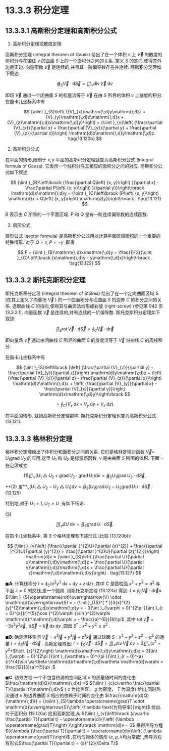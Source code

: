 # 13.3.3 积分定理

## 13.3.3.1 高斯积分定理和高斯积分公式

1. 高斯积分定理或散度定理

高斯积分定理 (integral theorem of Gauss) 给出了在一个体积 $v$ 上 $\overrightarrow{V}$ 的散度的体积分与在围住 $v$ 的曲面 $S$ 上的一个面积分之间的关系. 定义 $S$ 的定向,使得其外边是正边. 向量函数 $\overrightarrow{V}$ 是连续的,并且其一阶偏导数存在并连续. 高斯积分定理如下叙述:

$$
{\oiint }_{S}\overrightarrow{V} \cdot  \mathrm{d}\overrightarrow{S} = {\iiint }_{v}\operatorname{div}\overrightarrow{V}\mathrm{\;d}v \tag{13.120a}
$$

即场 $\overrightarrow{V}$ 通过一个闭曲面 $S$ 的标量流等于 $\overrightarrow{V}$ 在由 $S$ 所界的体积 $v$ 上散度的积分. 在笛卡儿坐标系中有

$$
{\oiint }_{S}\left( {{V}_{x}\mathrm{\;d}y\mathrm{\;d}z + {V}_{y}\mathrm{\;d}z\mathrm{\;d}x + {V}_{z}\mathrm{\;d}x\mathrm{\;d}y}\right)  = {\iiint }_{v}\left( {\frac{\partial {V}_{x}}{\partial x} + \frac{\partial {V}_{y}}{\partial y} + \frac{\partial {V}_{z}}{\partial z}}\right) \mathrm{d}x\mathrm{\;d}y\mathrm{\;d}z. \tag{13.120b}
$$

2. 高斯积分公式

在平面的情形,限制于 $x, y$ 平面的高斯积分定理就变为高斯积分公式 (integral formula of Gauss). 它表示一个线积分与其相应的面积分之间的对应. 高斯积分公式如下叙述:

$$
{\iint }_{B}\left\lbrack  {\frac{\partial Q\left( {x, y}\right) }{\partial x} - \frac{\partial P\left( {x, y}\right) }{\partial y}}\right\rbrack  \mathrm{d}x\mathrm{\;d}y = {\oint }_{C}\left\lbrack  {P\left( {x, y}\right) \mathrm{d}x + Q\left( {x, y}\right) \mathrm{d}y}\right\rbrack  . \tag{13.121}
$$

$B$ 表示由 $C$ 所界的一个平面区域. $P$ 和 $Q$ 是有一阶连续偏导数的连续函数.

3. 扇形公式

扇形公式 (sector formula) 是高斯积分公式用以计算平面区域面积的一个重要的特殊情形. 对于 $Q = x, P =  - y$ ,即得

$$
F = {\iint }_{B}\mathrm{\;d}x\mathrm{\;d}y = \frac{1}{2}{\oint }_{C}\left\lbrack  {x\mathrm{\;d}y - y\mathrm{\;d}x}\right\rbrack  . \tag{13.122}
$$

## 13.3.3.2 斯托克斯积分定理

斯托克斯积分定理 (integral theorem of Stokes) 给出了在一个定向曲面区域 $S$ (在其上定义了向量场 $\overrightarrow{V}$ ) 的一个曲面积分与沿曲面 $S$ 的边界 $C$ 的积分之间的关系. 选取曲线 $C$ 的指向,使得其与曲面法线形成右旋 (right-screw) (参见第 942 页 13.3.2.1). 向量函数 $\overrightarrow{V}$ 是连续的,并有连续的一阶偏导数. 斯托克斯积分定理如下叙述:

$$
{\iint }_{S}\operatorname{rot}\overrightarrow{V} \cdot  \mathrm{d}\overrightarrow{S} = {\oint }_{C}\overrightarrow{V} \cdot  \mathrm{d}\overrightarrow{r} \tag{13.123a}
$$

即向量场 $\overrightarrow{V}$ 通过由闭曲线 $C$ 所界的曲面 $S$ 的旋度流等于 $\overrightarrow{V}$ 沿曲线 $C$ 的周线积分.

在笛卡儿坐标系中有

$$
{\iint }_{S}\left\lbrack  {\left( {\frac{\partial {V}_{z}}{\partial y} - \frac{\partial {V}_{y}}{\partial z}}\right) \mathrm{d}y\mathrm{\;d}z + \left( {\frac{\partial {V}_{x}}{\partial z} - \frac{\partial {V}_{z}}{\partial x}}\right) \mathrm{d}z\mathrm{\;d}x + \left( {\frac{\partial {V}_{y}}{\partial x} - \frac{\partial {V}_{x}}{\partial y}}\right) \mathrm{d}x\mathrm{\;d}y}\right\rbrack
$$

$$
= {\oint }_{C}\left( {{V}_{x}\mathrm{\;d}x + {V}_{y}\mathrm{\;d}y + {V}_{z}\mathrm{\;d}z}\right) . \tag{13.123b}
$$

在平面的情形, 就如高斯积分定理那样, 斯托克斯积分定理也变为高斯积分公式(13.121).

## 13.3.3.3 格林积分定理

格林积分定理给出了体积分和面积分之间的关系. 它们是格林定理对函数 $\overrightarrow{V} =$ ${U}_{1}\operatorname{grad}{U}_{2}$ 的应用,这里 ${U}_{1}$ 和 ${U}_{2}$ 是标量场函数, $v$ 是由曲面 $S$ 所围的体积. 下面一些定理成立:

$$
\text{(1)}{\iiint }_{v}\left( {{U}_{1}\bigtriangleup {U}_{2} + \operatorname{grad}{U}_{2} \cdot  \operatorname{grad}{U}_{1}}\right) \mathrm{d}v = {\oiint }_{S}{U}_{1}\operatorname{grad}{U}_{2} \cdot  \mathrm{d}\overrightarrow{S}\text{,} \tag{13.124}
$$

**(2) ${\iiint** }_{v}\left( {{U}_{1}\bigtriangleup {U}_{2} - {U}_{2}\bigtriangleup {U}_{1}}\right) \mathrm{d}v = {\oiint }_{S}\left( {{U}_{1}\operatorname{grad}{U}_{2} - {U}_{2}\operatorname{grad}{U}_{1}}\right)  \cdot  \mathrm{d}\overrightarrow{S}$ .(13.125)

特别地,对于 ${U}_{1} = 1,{U}_{2} = U$ ,有如下结论.

(3)

$$
{\iiint }_{v}{\Delta U}\mathrm{\;d}v = {\oiint }_{S}\operatorname{grad}U \cdot  \mathrm{d}\overrightarrow{S}. \tag{13.126}
$$

在笛卡儿坐标系中, 第 3 个格林定理有下述形式 (比较 (13.120b)):

$$
{\iiint }_{v}\left( {\frac{{\partial }^{2}U}{\partial {x}^{2}} + \frac{{\partial }^{2}U}{\partial {y}^{2}} + \frac{{\partial }^{2}U}{\partial {z}^{2}}}\right) \mathrm{d}v = {\oiint }_{S}\left( {\frac{\partial U}{\partial x}\mathrm{\;d}y\mathrm{\;d}z + \frac{\partial U}{\partial y}\mathrm{\;d}z\mathrm{\;d}x + \frac{\partial U}{\partial z}\mathrm{\;d}x\mathrm{\;d}y}\right) . \tag{13.127}
$$

$\blacksquare \mathbf{A}$: 计算线积分 $I = {\oint }_{C}\left( {{x}^{2}{y}^{3}\mathrm{\;d}x + \mathrm{d}y + z\mathrm{\;d}z}\right)$ ,其中 $C$ 是圆柱面 ${x}^{2} + {y}^{2} = {a}^{2}$ 与平面 $z = 0$ 的交线,是一个圆周. 用斯托克斯定理 (13.123a) 得到: $I = {\oint }_{C}\overrightarrow{V} \cdot  \mathrm{d}\overrightarrow{r} =$ ${\iint }_{S}\operatorname{rot}\overrightarrow{V} \cdot  \mathrm{d}\overrightarrow{S} =  - {\iint }_{{S}^{ * }}3{x}^{2}{y}^{2}\mathrm{\;d}x\mathrm{\;d}y =  - 3{\int }_{\varphi  = 0}^{2\pi }{\int }_{r = 0}^{a}{r}^{5}{\cos }^{2}\varphi {\sin }^{2}\varphi \mathrm{d}r\mathrm{\;d}\varphi  =  - \frac{{a}^{6}}{8}\pi$ ,其中 $\operatorname{rot}\overrightarrow{V} =  - 3{x}^{2}{y}^{2}\overrightarrow{k},\mathrm{\;d}\overrightarrow{S} = \overrightarrow{k}\mathrm{\;d}x\mathrm{\;d}y$ ,圆盘 ${S}^{ * } : {x}^{2} + {y}^{2} \leq  {a}^{2}$ .

$\blacksquare \mathbf{B}$: 确定漂移空间 $\overrightarrow{V} = {x}^{3}\overrightarrow{i} + {y}^{3}\overrightarrow{j} + {z}^{3}\overrightarrow{k}$ 通过球面 $S : {x}^{2} + {y}^{2} + {z}^{2} = {a}^{2}$ 的通量 $I = {\oint }_{S}\overrightarrow{V} \cdot  \mathrm{d}\overrightarrow{S}$ . 高斯定理导出: $I = {\oint }_{S}\overrightarrow{V} \cdot  \mathrm{d}\overrightarrow{S} = {\iiint }_{v}\operatorname{div}\overrightarrow{V}\mathrm{\;d}v = 3{\iiint }_{v}\left( {{x}^{2} + {y}^{2} + }\right.$$\left. {z}^{2}\right) \mathrm{d}x\mathrm{\;d}y\mathrm{\;d}z = 3{\int }_{\varphi  = 0}^{2\pi }{\int }_{\vartheta  = 0}^{\pi }{\int }_{r = 0}^{a}{r}^{4}\sin \vartheta \mathrm{d}r\mathrm{\;d}\vartheta \mathrm{d}\varphi  = \frac{12}{5}{a}^{5}\pi .$

$\blacksquare \mathbf{C}$: 热导方程:一个不包含热源的空间区域 $v$ 的热量随时间的变化由 $\frac{\mathrm{d}Q}{\mathrm{\;d}t} =$ ${\iiint }_{c}c\varrho \frac{\partial T}{\partial t}\mathrm{\;d}v$ ( $c$ 为比热容、 $\varrho$ 为密度、 $T$ 为温度) 给出,同时热流通过 $v$ 的边界曲面 $S$ 相应的依赖于时间的变化由 $\frac{\mathrm{d}Q}{\mathrm{\;d}t} = {\oiint }_{S}\lambda \operatorname{grad}T \cdot  \mathrm{d}\overrightarrow{S}\;\left( {\lambda \text{为热导率}}\right)$ 给出. 对于面积分 (13.120a) 应用高斯定理,从 ${\iiint }_{v}\left\lbrack  {c\varrho \frac{\partial T}{\partial t} - \operatorname{div}\left( {\lambda \operatorname{grad}T}\right) }\right\rbrack  \mathrm{d}v = 0$ 推得热导方程 ${c\lambda }\frac{\partial T}{\partial t} = \operatorname{div}\left( {\lambda \operatorname{grad}T}\right)$ ,在均匀物体的情形 $\left( {c,\varrho ,\lambda \text{均为常数}}\right)$ ,热导方程有形式$\frac{\partial T}{\partial t} = {a}^{2}{\Delta T}$

